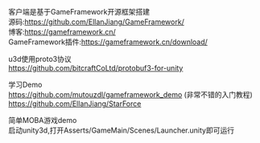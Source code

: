 客户端是基于GameFramework开源框架搭建  
源码:https://github.com/EllanJiang/GameFramework/  
博客:https://gameframework.cn/  
GameFramework插件:https://gameframework.cn/download/  

u3d使用proto3协议  
https://github.com/bitcraftCoLtd/protobuf3-for-unity  

学习Demo  
https://github.com/mutouzdl/gameframework_demo (非常不错的入门教程)  
https://github.com/EllanJiang/StarForce  

简单MOBA游戏demo  
启动unity3d,打开Asserts/GameMain/Scenes/Launcher.unity即可运行  